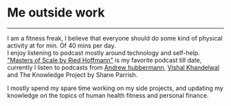 # Me outside work

---
  
I am a fitness freak, I believe that everyone should do some kind of physical activity at for min. Of 40 mins per day.  
I enjoy listening to podcast mostly around technology and self-help. ["Masters of Scale by Ried Hoffmann"](https://www.youtube.com/@mastersofscale1013/featured) is my favorite podcast till date, currently I listen to podcasts from [Andrew hubbermann](https://www.youtube.com/@hubermanlab), [Vishal Khandelwal](https://www.youtube.com/playlist?list=PLjMKtD_3HlbRvX8D1xqOPIchP7ziRcfkD) and The Knowledge Project by Shane Parrish.  
  
I mostly spend my spare time working on my side projects, and updating my knowledge on the topics of human health fitness and personal finance.
